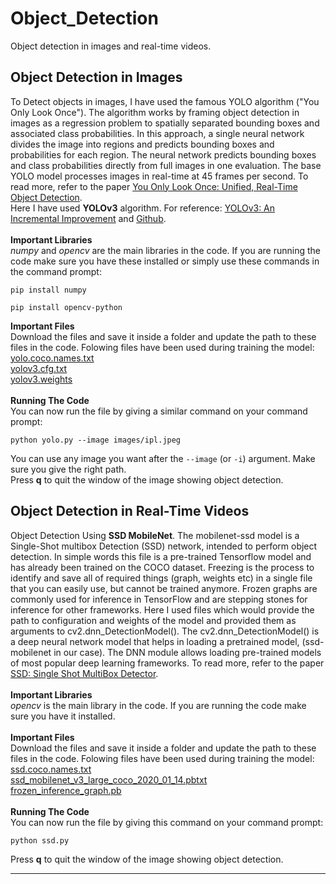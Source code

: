 # Object_Detection
Object detection in images and real-time videos.<br>
## Object Detection in Images
To Detect objects in images, I have used the famous YOLO algorithm ("You Only Look Once"). The algorithm works by framing object detection in images as a regression problem to spatially separated bounding boxes and associated class probabilities. In this approach, a single neural network divides the image into regions and predicts bounding boxes and probabilities for each region. The neural network predicts bounding boxes and class probabilities directly from full images in one evaluation. The base YOLO model processes images in real-time at 45 frames per second. To read more, refer to the paper [You Only Look Once: Unified, Real-Time Object Detection](https://arxiv.org/pdf/1506.02640v5.pdf).<br>
Here I have used **YOLOv3** algorithm. For reference: [YOLOv3: An Incremental Improvement](https://pjreddie.com/media/files/papers/YOLOv3.pdf) and [Github](https://github.com/pjreddie/darknet).<br><br>
**Important Libraries**<br>
*numpy* and *opencv* are the main libraries in the code. If you are running the code make sure you have these installed or simply use these commands in the command prompt:
```
pip install numpy
```
```
pip install opencv-python
```
**Important Files**<br>
Download the files and save it inside a folder and update the path to these files in the code. Folowing files have been used during training the model:<br>
[yolo.coco.names.txt](https://github.com/Marisha18/Object_Detection/blob/main/yolo.coco.names.txt)<br>
[yolov3.cfg.txt](https://github.com/Marisha18/Object_Detection/blob/main/yolov3.cfg.txt)<br>
[yolov3.weights](https://pjreddie.com/media/files/yolov3.weights)<br><br>
**Running The Code**<br>
You can now run the file by giving a similar command on your command prompt:
```
python yolo.py --image images/ipl.jpeg
```
You can use any image you want after the ```--image``` (or ```-i```) argument. Make sure you give the right path.<br>
Press **q** to quit the window of the image showing object detection.<br>
## Object Detection in Real-Time Videos
Object Detection Using **SSD MobileNet**. The mobilenet-ssd model is a Single-Shot multibox Detection (SSD) network, intended to perform object detection. In simple words this file is a pre-trained Tensorflow model and has already been trained on the COCO dataset. Freezing is the process to identify and save all of required things (graph, weights etc) in a single file that you can easily use, but cannot be trained anymore. Frozen graphs are commonly used for inference in TensorFlow and are stepping stones for inference for other frameworks. Here I used files which would provide the path to configuration and weights of the model and provided them as arguments to cv2.dnn_DetectionModel(). The cv2.dnn_DetectionModel() is a deep neural network model that helps in loading a pretrained model, (ssd-mobilenet in our case). The DNN module allows loading pre-trained models of most popular deep learning frameworks. To read more, refer to the paper [SSD: Single Shot MultiBox Detector](https://arxiv.org/pdf/1512.02325.pdf).<br><br>
**Important Libraries**<br>
*opencv* is the main library in the code. If you are running the code make sure you have it installed.<br><br>
**Important Files**<br>
Download the files and save it inside a folder and update the path to these files in the code. Folowing files have been used during training the model:<br>
[ssd.coco.names.txt](https://github.com/Marisha18/Object_Detection/blob/main/ssd.coco.names.txt)<br>
[ssd_mobilenet_v3_large_coco_2020_01_14.pbtxt](https://github.com/Marisha18/Object_Detection/blob/main/ssd_mobilenet_v3_large_coco_2020_01_14.pbtxt)<br>
[frozen_inference_graph.pb](https://github.com/Marisha18/Object_Detection/blob/main/frozen_inference_graph.pb)<br><br>
<b>Running The Code</b><br>
You can now run the file by giving this command on your command prompt:
```
python ssd.py
```
Press **q** to quit the window of the image showing object detection.<br>
___________________________________________________
